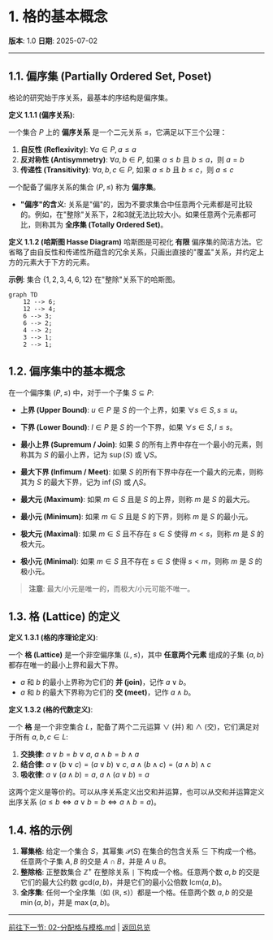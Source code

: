 # 1. 格的基本概念

**版本**: 1.0
**日期**: 2025-07-02

---

## 1.1. 偏序集 (Partially Ordered Set, Poset)

格论的研究始于序关系，最基本的序结构是偏序集。

**定义 1.1.1 (偏序关系)**:

一个集合 $P$ 上的 **偏序关系** 是一个二元关系 $\le$，它满足以下三个公理：

1. **自反性 (Reflexivity)**: $\forall a \in P, a \le a$
2. **反对称性 (Antisymmetry)**: $\forall a, b \in P$, 如果 $a \le b$ 且 $b \le a$，则 $a=b$
3. **传递性 (Transitivity)**: $\forall a, b, c \in P$, 如果 $a \le b$ 且 $b \le c$，则 $a \le c$

一个配备了偏序关系的集合 $(P, \le)$ 称为 **偏序集**。

* **"偏序"的含义**: 关系是"偏"的，因为不要求集合中任意两个元素都是可比较的。例如，在"整除"关系下，2和3就无法比较大小。如果任意两个元素都可比，则称其为 **全序集 (Totally Ordered Set)**。

**定义 1.1.2 (哈斯图 Hasse Diagram)**
哈斯图是可视化 **有限** 偏序集的简洁方法。它省略了由自反性和传递性所蕴含的冗余关系，只画出直接的"覆盖"关系，并约定上方的元素大于下方的元素。

**示例**: 集合 $\{1,2,3,4,6,12\}$ 在"整除"关系下的哈斯图。

```mermaid
graph TD
    12 --> 6;
    12 --> 4;
    6 --> 3;
    6 --> 2;
    4 --> 2;
    3 --> 1;
    2 --> 1;
```

## 1.2. 偏序集中的基本概念

在一个偏序集 $(P, \le)$ 中，对于一个子集 $S \subseteq P$:

* **上界 (Upper Bound)**: $u \in P$ 是 $S$ 的一个上界，如果 $\forall s \in S, s \le u$。
* **下界 (Lower Bound)**: $l \in P$ 是 $S$ 的一个下界，如果 $\forall s \in S, l \le s$。
* **最小上界 (Supremum / Join)**: 如果 $S$ 的所有上界中存在一个最小的元素，则称其为 $S$ 的最小上界，记为 $\sup(S)$ 或 $\bigvee S$。
* **最大下界 (Infimum / Meet)**: 如果 $S$ 的所有下界中存在一个最大的元素，则称其为 $S$ 的最大下界，记为 $\inf(S)$ 或 $\bigwedge S$。

* **最大元 (Maximum)**: 如果 $m \in S$ 且是 $S$ 的上界，则称 $m$ 是 $S$ 的最大元。
* **最小元 (Minimum)**: 如果 $m \in S$ 且是 $S$ 的下界，则称 $m$ 是 $S$ 的最小元。
* **极大元 (Maximal)**: 如果 $m \in S$ 且不存在 $s \in S$ 使得 $m < s$，则称 $m$ 是 $S$ 的极大元。
* **极小元 (Minimal)**: 如果 $m \in S$ 且不存在 $s \in S$ 使得 $s < m$，则称 $m$ 是 $S$ 的极小元。

> **注意**: 最大/小元是唯一的，而极大/小元可能不唯一。

## 1.3. 格 (Lattice) 的定义

**定义 1.3.1 (格的序理论定义)**:

一个 **格 (Lattice)** 是一个非空偏序集 $(L, \le)$，其中 **任意两个元素** 组成的子集 $\{a, b\}$ 都存在唯一的最小上界和最大下界。

* $a$ 和 $b$ 的最小上界称为它们的 **并 (join)**，记作 $a \vee b$。
* $a$ 和 $b$ 的最大下界称为它们的 **交 (meet)**，记作 $a \wedge b$。

**定义 1.3.2 (格的代数定义)**:

一个 **格** 是一个非空集合 $L$，配备了两个二元运算 $\vee$ (并) 和 $\wedge$ (交)，它们满足对于所有 $a, b, c \in L$:

1. **交换律**: $a \vee b = b \vee a$,  $a \wedge b = b \wedge a$
2. **结合律**: $a \vee (b \vee c) = (a \vee b) \vee c$,  $a \wedge (b \wedge c) = (a \wedge b) \wedge c$
3. **吸收律**: $a \vee (a \wedge b) = a$,  $a \wedge (a \vee b) = a$

这两个定义是等价的。可以从序关系定义出交和并运算，也可以从交和并运算定义出序关系 ($a \le b \iff a \vee b = b \iff a \wedge b = a$)。

## 1.4. 格的示例

1. **幂集格**: 给定一个集合 $S$，其幂集 $\mathcal{P}(S)$ 在集合的包含关系 $\subseteq$ 下构成一个格。任意两个子集 $A, B$ 的交是 $A \cap B$，并是 $A \cup B$。
2. **整除格**: 正整数集合 $\mathbb{Z}^+$ 在整除关系 `|` 下构成一个格。任意两个数 $a,b$ 的交是它们的最大公约数 $\text{gcd}(a,b)$，并是它们的最小公倍数 $\text{lcm}(a,b)$。
3. **全序集**: 任何一个全序集（如 $(\mathbb{R}, \le)$）都是一个格。任意两个数 $a,b$ 的交是 $\min(a,b)$，并是 $\max(a,b)$。

---
[前往下一节: 02-分配格与模格.md](./02-分配格与模格.md) | [返回总览](./00-格论总览.md)
